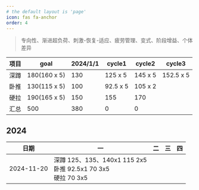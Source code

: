 ```yaml
---
# the default layout is 'page'
icon: fas fa-anchor
order: 4
---
```


> 专向性、渐进超负荷、刺激-恢复-适应、疲劳管理、变式、阶段增益、个体差异


|项目   |goal            |2024/1/1|cycle1       |cycle2      |cycle3      |
|--|--|--|--|--|--|
|深蹲   |180(160 x 5)    |130     |125 x 5      |145 x 5   |152.5 x 5 |
|卧推   |130(115 x 5)    |100     |92.5 x 5     |105 x 2     ||
|硬拉   |190(165 x 5)    |150     |155          |170         ||
|汇总   |500             |380     |0            |0           ||


## 2024

| 日期        | 一                                                                       | 二         | 三      | 四       | 
| ---------  | -------                                                                  | ------      | ------   | -------   |
| 2024-11-20 | 深蹲 125、135、140x1 115 2x5  <br />卧推 92.5x1 70 3x5<br />硬拉 70 3x5     |       |    |         |

